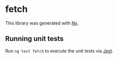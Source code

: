 # fetch

This library was generated with [Nx](https://nx.dev).

## Running unit tests

Run `ng test fetch` to execute the unit tests via [Jest](https://jestjs.io).
